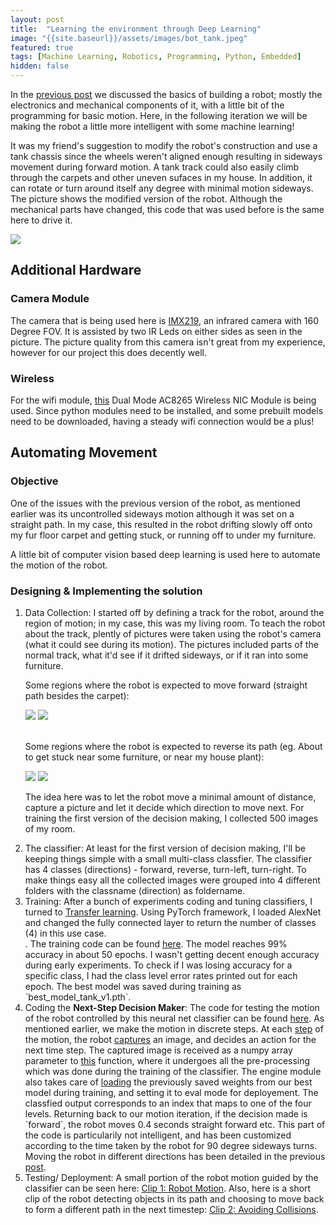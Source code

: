 ```yaml
---
layout: post
title:  "Learning the environment through Deep Learning"
image: "{{site.baseurl}}/assets/images/bot_tank.jpeg"
featured: true
tags: [Machine Learning, Robotics, Programming, Python, Embedded]
hidden: false
---
```


In the <a href="https://srjit.github.io/elementary-blocks-of-robotics/">previous post</a> we discussed the basics of building a robot; mostly the electronics and mechanical components of it, with a little bit of the programming for basic motion. Here, in the following iteration we will be making the robot a little more intelligent with some machine learning!

It was my friend's suggestion to modify the robot's construction and use a tank chassis since the wheels weren't aligned enough resulting in sideways movement during forward motion. A tank track could also easily climb through the carpets and other uneven sufaces in my house. In addition, it can rotate or turn around itself any degree with minimal motion sideways. The picture shows the modified version of the robot. Although the mechanical parts have changed, this code that was used before is the same here to drive it.

<img src="{{ site.baseurl }}/assets/images/bot_tank.jpeg"/>

## **Additional Hardware**

### **Camera Module**

The camera that is being used here is <a href="https://www.aliexpress.us/item/2255800029242375.html">IMX219</a>, an infrared camera with 160 Degree FOV. It is assisted by two IR Leds on either sides as seen in the picture. The picture quality from this camera isn't great from my experience, however for our project this does decently well.

### **Wireless**

For the wifi module, <a href="https://www.amazon.com/gp/product/B07SM4SPLV">this</a> Dual Mode AC8265 Wireless NIC Module is being used. Since python modules need to be installed, and some prebuilt models need to be downloaded, having a steady wifi connection would be a plus!

## **Automating Movement**

### **Objective**

One of the issues with the previous version of the robot, as mentioned earlier was its uncontrolled sideways motion although it was set on a straight path. In my case, this resulted in the robot drifting slowly off onto my fur floor carpet and getting stuck, or running off to under my furniture.

A little bit of computer vision based deep learning is used here to automate the motion of the robot.

### **Designing & Implementing the solution**

<ol class="ol-post">

<li> Data Collection: I started off by defining a track for the robot, around the region of motion; in my case, this was my living room. To teach the robot about the track, plently of pictures were taken using the robot's camera (what it could see during its motion). The pictures included parts of the normal track, what it'd see if it drifted sideways, or if it ran into some furniture.

Some regions where the robot is expected to move forward (straight path besides the carpet):

<div align="left">
  <img src="{{ site.baseurl }}/assets/images/room1.jpeg"/>
  <img src="{{ site.baseurl }}/assets/images/room2.jpeg"/>
</div>

<br/>

Some regions where the robot is expected to reverse its path (eg. About to get stuck near some furniture, or near my house plant):

<div align="left">
  <img src="{{ site.baseurl }}/assets/images/room3.jpeg"/>
  <img src="{{ site.baseurl }}/assets/images/room4.jpeg"/>
</div>

The idea here was to let the robot move a minimal amount of distance, capture a picture and let it decide which direction to move next. For training the first version of the decision making, I collected 500 images of my room.

</li>

<li> The classifier: At least for the first version of decision making, I'll be keeping things simple with a small multi-class classfier. The classifier has 4 classes (directions) - forward, reverse, turn-left, turn-right. To make things easy all the collected images were grouped into 4 different folders with the classname (direction) as foldername. </li>

<li> Training: After a bunch of experiments coding and tuning classifiers, I turned to <a href="https://en.wikipedia.org/wiki/Transfer_learning">Transfer learning</a>. Using PyTorch framework, I loaded AlexNet and changed the fully connected layer to return the number of classes (4) in this use case.
<br/>. The training code can be found <a href="https://github.com/srjit/jetson-scripts/blob/main/01%20Environment/train-decision-making.ipynb">here</a>. The model reaches 99% accuracy in about 50 epochs. I wasn't getting decent enough accuracy during early experiments. To check if I was losing accuracy for a specific class, I had the class level error rates printed out for each epoch. The best model was saved during training as `best_model_tank_v1.pth`. </li>

<li> Coding the <b>Next-Step Decision Maker</b>: The code for testing the motion of the robot controlled by this neural net classifier can be found <a href="https://github.com/srjit/jetson-scripts/blob/main/01%20Environment/living_room_track.py">here</a>. As mentioned earlier, we make the motion in discrete steps. At each <a href="https://github.com/srjit/jetson-scripts/blob/316c835b9fadadbc13f7c49f85b97bf4c6805c29/01%20Environment/living_room_track.py#L110">step</a> of the motion, the robot <a href="https://github.com/srjit/jetson-scripts/blob/316c835b9fadadbc13f7c49f85b97bf4c6805c29/01%20Environment/living_room_track.py#L115">captures</a> an image, and decides an action for the next time step. The captured image is received as a numpy array parameter to <a href="https://github.com/srjit/jetson-scripts/blob/316c835b9fadadbc13f7c49f85b97bf4c6805c29/01%20Environment/decision_engine.py#L43">this</a> function, where it undergoes all the pre-processing which was done during the training of the classifier. The engine module also takes care of <a href="https://github.com/srjit/jetson-scripts/blob/main/01%20Environment/decision_engine.py#L22">loading</a> the previously saved weights from our best model during training, and setting it to eval mode for deployement. The classfied output corresponds to an index that maps to one of the four levels. Returning back to our motion iteration, if the decision made is `forward`, the robot moves 0.4 seconds straight forward etc. This part of the code is particularily not intelligent, and has been customized according to the time taken by the robot for 90 degree sideways turns. Moving the robot in different directions has been detailed in the previous <a href="https://srjit.github.io/elementary-blocks-of-robotics/">post</a>. </li>

<li> Testing/ Deployment: A small portion of the robot motion guided by the classifier can be seen here: <a href="https://youtube.com/shorts/DHARDDDx3bk?feature=share">Clip 1: Robot Motion</a>. Also, here is a short clip of the robot detecting objects in its path and choosing to move back to form a different path in the next timestep: <a href="https://youtube.com/shorts/d4d3PlKnxdY?feature=share"> Clip 2: Avoiding Collisions</a>. </li>

</ol>